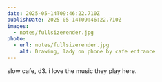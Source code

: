 ```yaml
---
date: 2025-05-14T09:46:22.710Z
publishDate: 2025-05-14T09:46:22.710Z
images:
  - notes/fullsizerender.jpg
photo:
  - url: notes/fullsizerender.jpg
    alt: Drawing, lady on phone by cafe entrance
---
```


slow cafe, d3. i love the music they play here.

